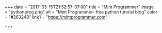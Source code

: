 +++
date = "2017-05-15T21:52:57-07:00"
title = "Mint Programmer"
image = "pythonprog.png"
alt = "Mint Programmer- free python tutorial blog"
color = "#263248"
link1 = "https://mintprogrammer.com"


+++
